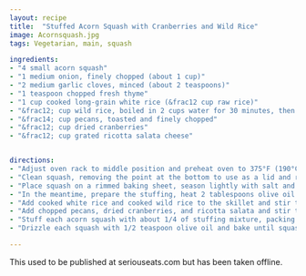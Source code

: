 ```yaml
---
layout: recipe
title:  "Stuffed Acorn Squash with Cranberries and Wild Rice"
image: Acornsquash.jpg
tags: Vegetarian, main, squash

ingredients: 
- "4 small acorn squash"
- "1 medium onion, finely chopped (about 1 cup)"
- "2 medium garlic cloves, minced (about 2 teaspoons)"
- "1 teaspoon chopped fresh thyme"
- "1 cup cooked long-grain white rice (&frac12 cup raw rice)"
- "&frac12; cup wild rice, boiled in 2 cups water for 30 minutes, then drained"
- "&frac14; cup pecans, toasted and finely chopped"
- "&frac12; cup dried cranberries"
- "&frac12; cup grated ricotta salata cheese"


directions:
- "Adjust oven rack to middle position and preheat oven to 375°F (190°C)."
- "Clean squash, removing the point at the bottom to use as a lid and removing all seeds and fibers.  "
- "Place squash on a rimmed baking sheet, season lightly with salt and pepper, and drizzle each squash with 1/2 teaspoon olive oil. Bake for 45 minutes, then remove from oven."
- "In the meantime, prepare the stuffing, heat 2 tablespoons olive oil in a large cast iron skillet over medium heat until shimmering. Add onion, garlic and thyme and cook, stirring occasionally, until onion sweats but does not brown, about 4 minutes." 
- "Add cooked white rice and cooked wild rice to the skillet and stir to combine. "
- "Add chopped pecans, dried cranberries, and ricotta salata and stir to combine. Season to taste with salt and pepper."
- "Stuff each acorn squash with about 1/4 of stuffing mixture, packing stuffing into squash cavity and mounding it slightly."
- "Drizzle each squash with 1/2 teaspoon olive oil and bake until squash is tender and stuffing browns slightly, about 40 minutes."

---
```

This used to be published at seriouseats.com but has been taken offline.

